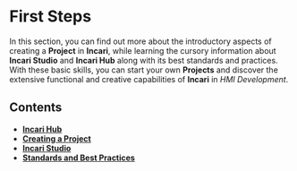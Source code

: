 # First Steps

In this section, you can find out more about the introductory aspects of creating a **Project** in **Incari**, while learning the cursory information about **Incari Studio** and **Incari Hub** along with its best standards and practices. With these basic skills, you can start your own **Projects** and discover the extensive functional and creative capabilities of **Incari** in *HMI Development*. 

## Contents

* [**Incari Hub**](incari-hub.md)
* [**Creating a Project**](creating-a-project.md)
* [**Incari Studio**](incari-studio.md)
* [**Standards and Best Practices**](best-standards-and-practices.md)